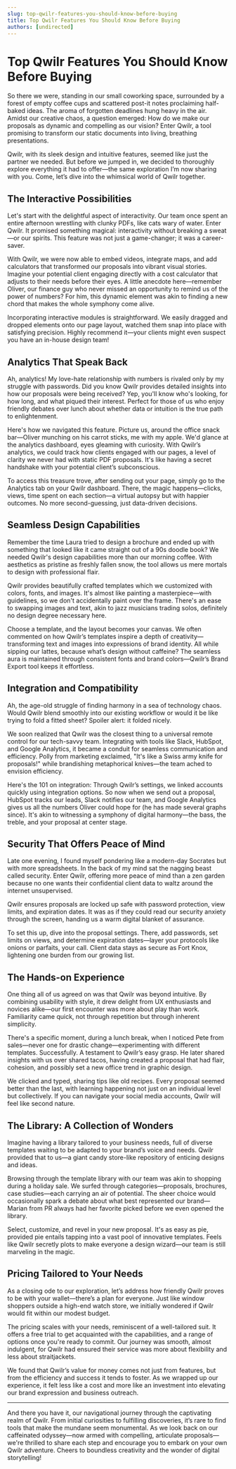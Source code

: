 ```yaml
---
slug: top-qwilr-features-you-should-know-before-buying
title: Top Qwilr Features You Should Know Before Buying
authors: [undirected]
---
```



# Top Qwilr Features You Should Know Before Buying

So there we were, standing in our small coworking space, surrounded by a forest of empty coffee cups and scattered post-it notes proclaiming half-baked ideas. The aroma of forgotten deadlines hung heavy in the air. Amidst our creative chaos, a question emerged: How do we make our proposals as dynamic and compelling as our vision? Enter Qwilr, a tool promising to transform our static documents into living, breathing presentations.

Qwilr, with its sleek design and intuitive features, seemed like just the partner we needed. But before we jumped in, we decided to thoroughly explore everything it had to offer—the same exploration I’m now sharing with you. Come, let’s dive into the whimsical world of Qwilr together.

## The Interactive Possibilities

Let's start with the delightful aspect of interactivity. Our team once spent an entire afternoon wrestling with clunky PDFs, like cats wary of water. Enter Qwilr. It promised something magical: interactivity without breaking a sweat—or our spirits. This feature was not just a game-changer; it was a career-saver.

With Qwilr, we were now able to embed videos, integrate maps, and add calculators that transformed our proposals into vibrant visual stories. Imagine your potential client engaging directly with a cost calculator that adjusts to their needs before their eyes. A little anecdote here—remember Oliver, our finance guy who never missed an opportunity to remind us of the power of numbers? For him, this dynamic element was akin to finding a new chord that makes the whole symphony come alive.

Incorporating interactive modules is straightforward. We easily dragged and dropped elements onto our page layout, watched them snap into place with satisfying precision. Highly recommend it—your clients might even suspect you have an in-house design team!

## Analytics That Speak Back

Ah, analytics! My love-hate relationship with numbers is rivaled only by my struggle with passwords. Did you know Qwilr provides detailed insights into how our proposals were being received? Yep, you'll know who's looking, for how long, and what piqued their interest. Perfect for those of us who enjoy friendly debates over lunch about whether data or intuition is the true path to enlightenment.

Here's how we navigated this feature. Picture us, around the office snack bar—Oliver munching on his carrot sticks, me with my apple. We'd glance at the analytics dashboard, eyes gleaming with curiosity. With Qwilr’s analytics, we could track how clients engaged with our pages, a level of clarity we never had with static PDF proposals. It's like having a secret handshake with your potential client’s subconscious.

To access this treasure trove, after sending out your page, simply go to the Analytics tab on your Qwilr dashboard. There, the magic happens—clicks, views, time spent on each section—a virtual autopsy but with happier outcomes. No more second-guessing, just data-driven decisions.

## Seamless Design Capabilities

Remember the time Laura tried to design a brochure and ended up with something that looked like it came straight out of a 90s doodle book? We needed Qwilr's design capabilities more than our morning coffee. With aesthetics as pristine as freshly fallen snow, the tool allows us mere mortals to design with professional flair.

Qwilr provides beautifully crafted templates which we customized with colors, fonts, and images. It's almost like painting a masterpiece—with guidelines, so we don't accidentally paint over the frame. There's an ease to swapping images and text, akin to jazz musicians trading solos, definitely no design degree necessary here.

Choose a template, and the layout becomes your canvas. We often commented on how Qwilr’s templates inspire a depth of creativity—transforming text and images into expressions of brand identity. All while sipping our lattes, because what’s design without caffeine? The seamless aura is maintained through consistent fonts and brand colors—Qwilr’s Brand Export tool keeps it effortless.

## Integration and Compatibility

Ah, the age-old struggle of finding harmony in a sea of technology chaos. Would Qwilr blend smoothly into our existing workflow or would it be like trying to fold a fitted sheet? Spoiler alert: it folded nicely.

We soon realized that Qwilr was the closest thing to a universal remote control for our tech-savvy team. Integrating with tools like Slack, HubSpot, and Google Analytics, it became a conduit for seamless communication and efficiency. Polly from marketing exclaimed, "It's like a Swiss army knife for proposals!" while brandishing metaphorical knives—the team ached to envision efficiency.

Here's the 101 on integration: Through Qwilr’s settings, we linked accounts quickly using integration options. So now when we send out a proposal, HubSpot tracks our leads, Slack notifies our team, and Google Analytics gives us all the numbers Oliver could hope for (he has made several graphs since). It's akin to witnessing a symphony of digital harmony—the bass, the treble, and your proposal at center stage.

## Security That Offers Peace of Mind

Late one evening, I found myself pondering like a modern-day Socrates but with more spreadsheets. In the back of my mind sat the nagging beast called security. Enter Qwilr, offering more peace of mind than a zen garden because no one wants their confidential client data to waltz around the internet unsupervised.

Qwilr ensures proposals are locked up safe with password protection, view limits, and expiration dates. It was as if they could read our security anxiety through the screen, handing us a warm digital blanket of assurance.

To set this up, dive into the proposal settings. There, add passwords, set limits on views, and determine expiration dates—layer your protocols like onions or parfaits, your call. Client data stays as secure as Fort Knox, lightening one burden from our growing list.

## The Hands-on Experience

One thing all of us agreed on was that Qwilr was beyond intuitive. By combining usability with style, it drew delight from UX enthusiasts and novices alike—our first encounter was more about play than work. Familiarity came quick, not through repetition but through inherent simplicity.

There's a specific moment, during a lunch break, when I noticed Pete from sales—never one for drastic change—experimenting with different templates. Successfully. A testament to Qwilr’s easy grasp. He later shared insights with us over shared tacos, having created a proposal that had flair, cohesion, and possibly set a new office trend in graphic design.

We clicked and typed, sharing tips like old recipes. Every proposal seemed better than the last, with learning happening not just on an individual level but collectively. If you can navigate your social media accounts, Qwilr will feel like second nature.

## The Library: A Collection of Wonders

Imagine having a library tailored to your business needs, full of diverse templates waiting to be adapted to your brand’s voice and needs. Qwilr provided that to us—a giant candy store-like repository of enticing designs and ideas.

Browsing through the template library with our team was akin to shopping during a holiday sale. We surfed through categories—proposals, brochures, case studies—each carrying an air of potential. The sheer choice would occasionally spark a debate about what best represented our brand—Marian from PR always had her favorite picked before we even opened the library.

Select, customize, and revel in your new proposal. It's as easy as pie, provided pie entails tapping into a vast pool of innovative templates. Feels like Qwilr secretly plots to make everyone a design wizard—our team is still marveling in the magic.

## Pricing Tailored to Your Needs

As a closing ode to our exploration, let’s address how friendly Qwilr proves to be with your wallet—there’s a plan for everyone. Just like window shoppers outside a high-end watch store, we initially wondered if Qwilr would fit within our modest budget.

The pricing scales with your needs, reminiscent of a well-tailored suit. It offers a free trial to get acquainted with the capabilities, and a range of options once you're ready to commit. Our journey was smooth, almost indulgent, for Qwilr had ensured their service was more about flexibility and less about straitjackets.

We found that Qwilr’s value for money comes not just from features, but from the efficiency and success it tends to foster. As we wrapped up our experience, it felt less like a cost and more like an investment into elevating our brand expression and business outreach.

---

And there you have it, our navigational journey through the captivating realm of Qwilr. From initial curiosities to fulfilling discoveries, it’s rare to find tools that make the mundane seem monumental. As we look back on our caffeinated odyssey—now armed with compelling, articulate proposals—we're thrilled to share each step and encourage you to embark on your own Qwilr adventure. Cheers to boundless creativity and the wonder of digital storytelling!